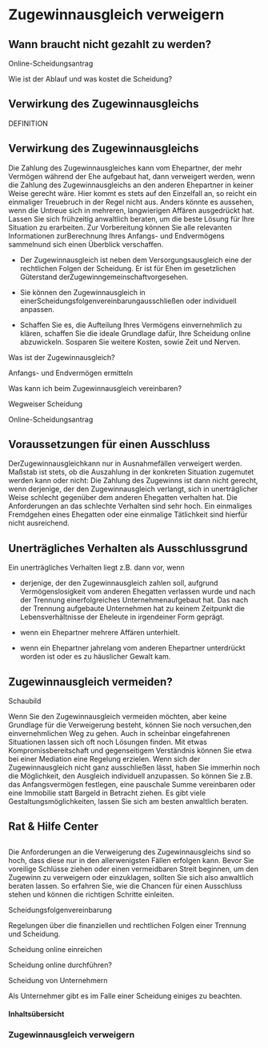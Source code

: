 # Zugewinnausgleich verweigern

## Wann braucht nicht gezahlt zu werden?

Online-Scheidungsantrag

Wie ist der Ablauf und was kostet die Scheidung?

## Verwirkung des Zugewinnausgleichs

DEFINITION

## Verwirkung des Zugewinnausgleichs

Die Zahlung des Zugewinnausgleiches kann vom Ehepartner, der mehr Vermögen während der Ehe aufgebaut hat, dann verweigert werden, wenn die Zahlung des Zugewinnausgleichs an den anderen Ehepartner in keiner Weise gerecht wäre. Hier kommt es stets auf den Einzelfall an, so reicht ein einmaliger Treuebruch in der Regel nicht aus. Anders könnte es aussehen, wenn die Untreue sich in mehreren, langwierigen Affären ausgedrückt hat. Lassen Sie sich frühzeitig anwaltlich beraten, um die beste Lösung für Ihre Situation zu erarbeiten. Zur Vorbereitung können Sie alle relevanten Informationen zurBerechnung Ihres Anfangs- und Endvermögens sammelnund sich einen Überblick verschaffen.

- Der Zugewinnausgleich ist neben dem Versorgungsausgleich eine der rechtlichen Folgen der Scheidung. Er ist für Ehen im gesetzlichen Güterstand derZugewinngemeinschaftvorgesehen.

- Sie können den Zugewinnausgleich in einerScheidungsfolgenvereinbarungausschließen oder individuell anpassen.

- Schaffen Sie es, die Aufteilung Ihres Vermögens einvernehmlich zu klären, schaffen Sie die ideale Grundlage dafür, Ihre Scheidung online abzuwickeln. Sosparen Sie weitere Kosten, sowie Zeit und Nerven.

Was ist der Zugewinnausgleich?

Anfangs- und Endvermögen ermitteln

Was kann ich beim Zugewinnausgleich vereinbaren?

Wegweiser Scheidung

Online-Scheidungsantrag

## Voraussetzungen für einen Ausschluss

DerZugewinnausgleichkann nur in Ausnahmefällen verweigert werden. Maßstab ist stets, ob die Auszahlung in der konkreten Situation zugemutet werden kann oder nicht: Die Zahlung des Zugewinns ist dann nicht gerecht, wenn derjenige, der den Zugewinnausgleich verlangt, sich in unerträglicher Weise schlecht gegenüber dem anderen Ehegatten verhalten hat. Die Anforderungen an das schlechte Verhalten sind sehr hoch. Ein einmaliges Fremdgehen eines Ehegatten oder eine einmalige Tätlichkeit sind hierfür nicht ausreichend.

## Unerträgliches Verhalten als Ausschlussgrund

Ein unerträgliches Verhalten liegt z.B. dann vor, wenn

- derjenige, der den Zugewinnausgleich zahlen soll, aufgrund Vermögenslosigkeit vom anderen Ehegatten verlassen wurde und nach der Trennung einerfolgreiches Unternehmenaufgebaut hat. Das nach der Trennung aufgebaute Unternehmen hat zu keinem Zeitpunkt die Lebensverhältnisse der Eheleute in irgendeiner Form geprägt.

- wenn ein Ehepartner mehrere Affären unterhielt.

- wenn ein Ehepartner jahrelang vom anderen Ehepartner unterdrückt worden ist oder es zu häuslicher Gewalt kam.

## Zugewinnausgleich vermeiden?

Schaubild

Wenn Sie den Zugewinnausgleich vermeiden möchten, aber keine Grundlage für die Verweigerung besteht, können Sie noch versuchen,den einvernehmlichen Weg zu gehen. Auch in scheinbar eingefahrenen Situationen lassen sich oft noch Lösungen finden. Mit etwas Kompromissbereitschaft und gegenseitigem Verständnis können Sie etwa bei einer Mediation eine Regelung erzielen. Wenn sich der Zugewinnausgleich nicht ganz ausschließen lässt, haben Sie immerhin noch die Möglichkeit, den Ausgleich individuell anzupassen. So können Sie z.B. das Anfangsvermögen festlegen, eine pauschale Summe vereinbaren oder eine Immobilie statt Bargeld in Betracht ziehen. Es gibt viele Gestaltungsmöglichkeiten, lassen Sie sich am besten anwaltlich beraten.

## Rat & Hilfe Center

## 

Die Anforderungen an die Verweigerung des Zugewinnausgleichs sind so hoch, dass diese nur in den allerwenigsten Fällen erfolgen kann. Bevor Sie voreilige Schlüsse ziehen oder einen vermeidbaren Streit beginnen, um den Zugewinn zu verweigern oder einzuklagen, sollten Sie sich also anwaltlich beraten lassen. So erfahren Sie, wie die Chancen für einen Ausschluss stehen und können die richtigen Schritte einleiten.

Scheidungsfolgenvereinbarung

Regelungen über die finanziellen und rechtlichen Folgen einer Trennung und Scheidung.

Scheidung online einreichen

Scheidung online durchführen?

Scheidung von Unternehmern

Als Unternehmer gibt es im Falle einer Scheidung einiges zu beachten.

#### Inhaltsübersicht

### Zugewinnausgleich verweigern